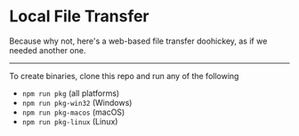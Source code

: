 # Local File Transfer

Because why not, here's a web-based file transfer doohickey, as if we needed another one.

---

To create binaries, clone this repo and run any of the following

- `npm run pkg` (all platforms)
- `npm run pkg-win32` (Windows)
- `npm run pkg-macos` (macOS)
- `npm run pkg-linux` (Linux)
